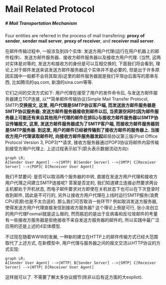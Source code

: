 # Mail Related Protocol

##### # Mail Transportation Mechanism

Four entities are referred in the process of mail transfering: **proxy of sender**, **sender mail server**, **proxy of receiver**, and **receiver mail server**.

在邮件传输过程中, 一般涉及到四个实体: 发送方用户代理(运行在用户机器上的邮件程序)、发送方邮件服务器、接收方邮件服务器以及接收方用户代理. (当然, 这两对实体是对等的, 发送方和接收方的身份是可以互相交换的, 下面我们将会看到, 理论上对于邮件发送来说发送方邮件服务器这个实体并不是必要的, 但是出于许多原因实践中一般都不会将其取消)这里的邮件服务器就是我们平常@后面写的那串东西, 比如腾讯的qq.com, 新浪的sina.com等等. 

它们之间的交流方式如下: 用户代理在接受了用户的发件命令后, 与发送方邮件服务器建立TCP连接, 以**简单邮件传输协议(Simple Mail Transfer Protocol, SMTP)**交换报文, 这里, 用户代理是SMTP协议客户端, 而发送放方邮件服务器是SMTP协议服务器; 发送方邮件服务器接收到邮件以后, 当资源空闲时(因为邮件服务器上可能还有来自其他用户代理的邮件在排队)与接收方邮件服务器以SMTP协议传输报文, 这里, 发送方邮件服务器成为了SMTP客户端, 而接收方邮件服务器则是SMTP服务器. 到这里, 用户的邮件已经被传输到了接收方邮件的服务器上. 当接收方用户代理读取邮件时, 向接收方邮件服务器发起**邮局协议第三版(Post Office Protocol Version 3, POP3)**请求, 接收方服务器通过POP3协议将邮件内容传输到接受方用户代理上. 上述过程表示如下(箭头表示数据流动方向): 

```mermaid
graph LR;
A[Sender User Agent] -->|SMTP| B[Sender Server] -->|SMTP| C[Receiver Server] -->|POP3| D[Receiver User Agent]
```

我们不禁要问: 是否可以取消两个服务器的中转, 直接在发送方用户代理和接收方用户代理之间建立SMTP连接呢? 答案是否定的, 我们知道建立连接必然要求两台主机都处于开机状态, 而电子邮件要求对方即使在关机状态下也可以在下次登录时收到邮件, 因此是不可行的, 另外让接收方用户代理在上线时运行SMTP服务(浪费CPU资源)也是不太合适的. 那么我们可否取消一些环节? 例如取消发送方服务器, 使得发送方用户代理直接发信到接收方服务器? 这个理论上倒是可行, 张小龙创立的用户代理Foxmail就是这么做的, 然而尴尬的是出于反病毒和反垃圾邮件的考量有一些接收方服务器是拒绝接收不来自发送方服务器的邮件的, 所以实践中最广泛应用的还是上述的4实体模型. 

不过现在随着WWW的发展, 一种新的建立在HTTP上的邮件传输方式已经大范围取代了上述方式, 在新模型中, 用户代理与服务器之间的报文交流以HTTP协议的方式实现: 

```mermaid
graph LR;
A[Sender User Agent] -->|HTTP| B[Sender Server] -->|SMTP| C[Receiver Server] -->|HTTP| D[Receiver User Agent]
```

这样就可以了. 不需要了解太多协议细节(除非以后有这方面的大expliot). 


